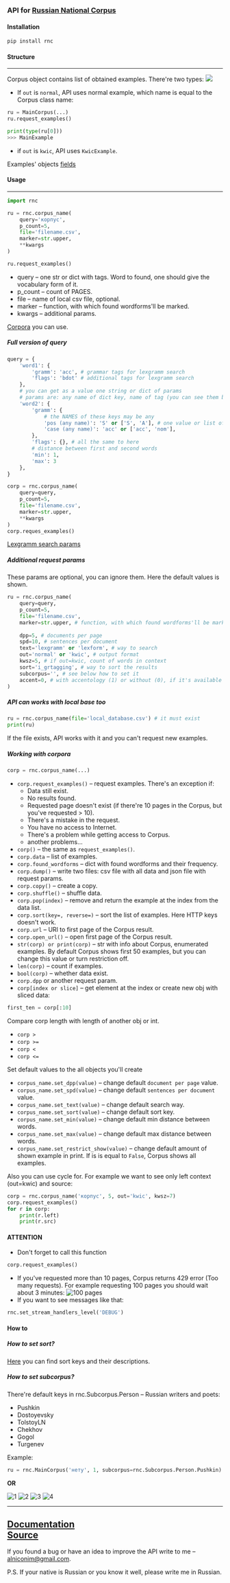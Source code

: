 ### API for [Russian National Corpus](http://ruscorpora.ru) 

#### Installation
```bash
pip install rnc
```

#### Structure

---
Corpus object contains list of obtained examples.
There're two types:
![](https://github.com/FaustGoethe/RNC/blob/master/docs/Two_ex_types.png?raw=true) <br> 
* If `out` is `normal`, API uses normal example, which name is equal to the Corpus class name:
```python
ru = MainCorpus(...)
ru.request_examples()

print(type(ru[0]))
>>> MainExample
```
* if `out` is `kwic`, API uses `KwicExample`.

Examples' objects [fields](https://github.com/FaustGoethe/RNC/blob/master/docs/Examples.md)   

#### Usage

---
```python
import rnc

ru = rnc.corpus_name(
    query='корпус', 
    p_count=5,
    file='filename.csv',
    marker=str.upper,
    **kwargs
)

ru.request_examples()
```
* query – one str or dict with tags. Word to found, one should give the vocabulary form of it.
* p_count – count of PAGES.
* file – name of local csv file, optional.
* marker – function, with which found wordforms'll be marked. 
* kwargs – additional params.

[Corpora](https://github.com/FaustGoethe/RNC/blob/master/docs/Corpora.md) you can use.

##### Full version of query
```python
query = {
    'word1': {
        'gramm': 'acc', # grammar tags for lexgramm search
        'flags': 'bdot' # additional tags for lexgramm search
    },
    # you can get as a value one string or dict of params
    # params are: any name of dict key, name of tag (you can see them below)  
    'word2': {
        'gramm': { 
            # the NAMES of these keys may be any
            'pos (any name)': 'S' or ['S', 'A'], # one value or list of values,
            'case (any name)': 'acc' or ['acc', 'nom'],
        },
        'flags': {}, # all the same to here
        # distance between first and second words
        'min': 1,  
        'max': 3
    },  
}

corp = rnc.corpus_name(
    query=query,
    p_count=5,
    file='filename.csv',
    marker=str.upper,
    **kwargs
)
corp.reques_examples()
```
[Lexgramm search params](https://github.com/FaustGoethe/RNC/tree/master/docs/Lexgram%20search%20params)



##### Additional request params
These params are optional, you can ignore them. Here the default values is shown.
```python
ru = rnc.corpus_name(
    query=query, 
    p_count=5,
    file='filename.csv',
    marker=str.upper, # function, with which found wordforms'll be marked
    
    dpp=5, # documents per page
    spd=10, # sentences per document
    text='lexgramm' or 'lexform', # way to search
    out='normal' or 'kwic', # output format
    kwsz=5, # if out=kwic, count of words in context
    sort='i_grtagging', # way to sort the results
    subcorpus='', # see below how to set it
    accent=0, # with accentology (1) or without (0), if it's available
)
```

##### API can works with local base too
```python
ru = rnc.corpus_name(file='local_database.csv') # it must exist
print(ru)
```
If the file exists, API works with it and you can't request new examples.

##### Working with corpora
```python
corp = rnc.corpus_name(...) 
```
* `corp.request_examples()` – request examples. 
There's an exception if:
    * Data still exist. 
    * No results found.
    * Requested page doesn't exist (if there're 10 pages in the Corpus, but you've requested > 10).
    * There's a mistake in the request.
    * You have no access to Internet.
    * There's a problem while getting access to Corpus.
    * another problems...
* `corp()` – the same as `request_examples()`.
* `corp.data` – list of examples.
* `corp.found_wordforms` – dict with found wordforms and their frequency.
* `corp.dump()` – write two files: csv file with all data and json file with request params.
* `corp.copy()` – create a copy.
* `corp.shuffle()` – shuffle data.
* `corp.pop(index)` – remove and return the example at the index from the data list.
* `corp.sort(key=, reverse=)` – sort the list of examples. Here HTTP keys doesn't work.  
* `corp.url` – URl to first page of the Corpus result.
* `corp.open_url()` – open first page of the Corpus result.
* `str(corp) or print(corp)` – str with info about Corpus, enumerated examples. By default Corpus shows 
first 50 examples, but you can change this value or turn restriction off. 
* `len(corp)` – count if examples.
* `bool(corp)` – whether data exist.
* `corp.dpp` or another request param.
* `corp[index or slice]` – get element at the index or create new obj with sliced data:
```python
first_ten = corp[:10]
``` 
Compare corp length with length of another obj or int.  
* `corp > `
* `corp >= `
* `corp < `
* `corp <= `

Set default values to the all objects you'll create 
* `corpus_name.set_dpp(value)` – change default `document per page` value.
* `corpus_name.set_spd(value)` – change default `sentences per document` value.
* `corpus_name.set_text(value)` – change default search way.
* `corpus_name.set_sort(value)` – change default sort key.
* `corpus_name.set_min(value)` – change default min distance between words.
* `corpus_name.set_max(value)` – change default max distance between words.
* `corpus_name.set_restrict_show(value)` – change default amount of shown example in print. 
If is is equal to `False`, Corpus shows all examples. 

Also you can use cycle for. For example we want to see only left context (out=kwic) and source:
```python
corp = rnc.corpus_name('корпус', 5, out='kwic', kwsz=7)
corp.request_examples()
for r in corp:
    print(r.left)
    print(r.src)
```


#### ATTENTION
* Don't forget to call this function
```python
corp.request_examples()
```
* If you've requested more than 10 pages, Corpus returns 429 error (Too many requests).
For example requesting 100 pages you should wait about 3 minutes: 
![100 pages](https://github.com/FaustGoethe/RNC/blob/master/docs/100_pages.png?raw=true)
* If you want to see messages like that:
```python
rnc.set_stream_handlers_level('DEBUG')
```


#### How to
##### How to set sort?
[Here](https://github.com/FaustGoethe/RNC/blob/master/docs/HTTP%20params.md) you can find sort keys and their descriptions.


##### How to set subcorpus?
There're default keys in rnc.Subcorpus.Person – Russian writers and poets: 
* Pushkin
* Dostoyevsky
* TolstoyLN
* Chekhov
* Gogol
* Turgenev

Example:
```python
ru = rnc.MainCorpus('нету', 1, subcorpus=rnc.Subcorpus.Person.Pushkin)
```

**OR**

 
![1](https://raw.githubusercontent.com/FaustGoethe/RNC/master/docs/How%20to%20set%20subcorpus/1.png)
![2](https://raw.githubusercontent.com/FaustGoethe/RNC/master/docs/How%20to%20set%20subcorpus/2.png)
![3](https://raw.githubusercontent.com/FaustGoethe/RNC/master/docs/How%20to%20set%20subcorpus/3.png)
![4](https://raw.githubusercontent.com/FaustGoethe/RNC/master/docs/How%20to%20set%20subcorpus/4.png)

---
[Documentation](https://github.com/FaustGoethe/RNC/tree/master/docs) <br>
[Source](https://github.com/FaustGoethe/RNC)
---
If you found a bug or have an idea to improve the API write to me – alniconim@gmail.com.  

P.S. If your native is Russian or you know it well, please write me in Russian.